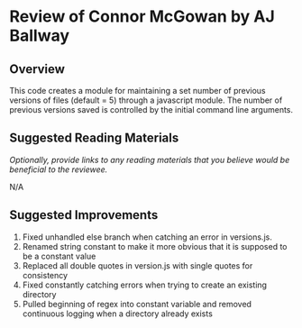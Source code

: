 # Review of Connor McGowan by AJ Ballway

## Overview

This code creates a module for maintaining a set number of previous versions of files (default = 5) through a javascript module.  The number of previous versions saved is controlled by the initial command line arguments.

## Suggested Reading Materials

*Optionally, provide links to any reading materials that you believe would be beneficial to the reviewee.*

N/A

## Suggested Improvements

1. Fixed unhandled else branch when catching an error in versions.js.
2. Renamed string constant to make it more obvious that it is supposed to be a constant value
3. Replaced all double quotes in version.js with single quotes for consistency
4. Fixed constantly catching errors when trying to create an existing directory
5. Pulled beginning of regex into constant variable and removed continuous logging when a directory already exists
